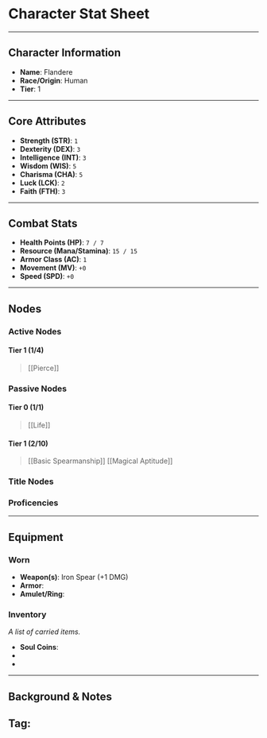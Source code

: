# Character Stat Sheet

---

## Character Information
- **Name**: Flandere
- **Race/Origin**: Human
- **Tier**: 1

---

## Core Attributes
- **Strength (STR)**: `1`
- **Dexterity (DEX)**: `3`
- **Intelligence (INT)**: `3`
- **Wisdom (WIS)**: `5`
- **Charisma (CHA)**: `5`
- **Luck (LCK)**: `2`
- **Faith (FTH)**: `3`

---

## Combat Stats
- **Health Points (HP)**: `7 / 7`
- **Resource (Mana/Stamina)**: `15 / 15`
- **Armor Class (AC)**: `1`
- **Movement (MV)**: `+0`
- **Speed (SPD)**: `+0`

---

## Nodes
### Active Nodes
#### Tier 1 (1/4)
> [[Pierce]] 

### Passive Nodes
#### Tier 0 (1/1)
> [[Life]]
#### Tier 1 (2/10)
> [[Basic Spearmanship]] 
> [[Magical Aptitude]]
### Title Nodes


### Proficencies 

---

## Equipment
### Worn
- **Weapon(s)**: Iron Spear (+1 DMG)
- **Armor**: 
- **Amulet/Ring**: 

### Inventory
*A list of carried items.*
- **Soul Coins**: 
- 
- 

---

## Background & Notes
**Tag**: 
- 
